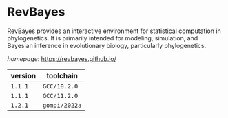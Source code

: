 # RevBayes

RevBayes provides an interactive environment for statistical computation in  phylogenetics. It is primarily intended for modeling, simulation, and Bayesian inference in  evolutionary biology, particularly phylogenetics.

*homepage*: <https://revbayes.github.io/>

version | toolchain
--------|----------
``1.1.1`` | ``GCC/10.2.0``
``1.1.1`` | ``GCC/11.2.0``
``1.2.1`` | ``gompi/2022a``
